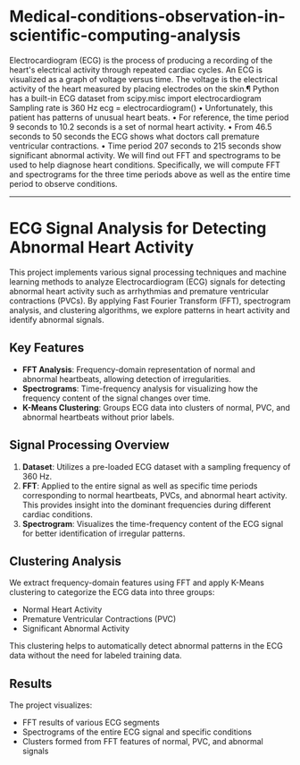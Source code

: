 # Medical-conditions-observation-in-scientific-computing-analysis
Electrocardiogram (ECG) is the process of producing a recording of the heart's electrical activity through repeated cardiac cycles. An ECG is visualized as a graph of voltage versus time. The voltage is the electrical activity of the heart measured by placing electrodes on the skin.¶
Python has a built-in ECG dataset
from scipy.misc import electrocardiogram
Sampling rate is 360 Hz ecg = electrocardiogram()
• Unfortunately, this patient has patterns of unusual heart beats.
• For reference, the time period 9 seconds to 10.2 seconds is a set of normal heart activity.
• From 46.5 seconds to 50 seconds the ECG shows what doctors call premature ventricular contractions.
• Time period 207 seconds to 215 seconds show significant abnormal activity.
We will find out FFT and spectrograms to be used to help diagnose heart conditions. Specifically, we will compute FFT and spectrograms for the three time periods above as well as the entire time period to observe conditions.

---

# ECG Signal Analysis for Detecting Abnormal Heart Activity

This project implements various signal processing techniques and machine learning methods to analyze Electrocardiogram (ECG) signals for detecting abnormal heart activity such as arrhythmias and premature ventricular contractions (PVCs). By applying Fast Fourier Transform (FFT), spectrogram analysis, and clustering algorithms, we explore patterns in heart activity and identify abnormal signals.

## Key Features

- **FFT Analysis**: Frequency-domain representation of normal and abnormal heartbeats, allowing detection of irregularities.
- **Spectrograms**: Time-frequency analysis for visualizing how the frequency content of the signal changes over time.
- **K-Means Clustering**: Groups ECG data into clusters of normal, PVC, and abnormal heartbeats without prior labels.

## Signal Processing Overview

1. **Dataset**: Utilizes a pre-loaded ECG dataset with a sampling frequency of 360 Hz.
2. **FFT**: Applied to the entire signal as well as specific time periods corresponding to normal heartbeats, PVCs, and abnormal heart activity. This provides insight into the dominant frequencies during different cardiac conditions.
3. **Spectrogram**: Visualizes the time-frequency content of the ECG signal for better identification of irregular patterns.

## Clustering Analysis

We extract frequency-domain features using FFT and apply K-Means clustering to categorize the ECG data into three groups:

- Normal Heart Activity
- Premature Ventricular Contractions (PVC)
- Significant Abnormal Activity

This clustering helps to automatically detect abnormal patterns in the ECG data without the need for labeled training data.

## Results

The project visualizes:

- FFT results of various ECG segments
- Spectrograms of the entire ECG signal and specific conditions
- Clusters formed from FFT features of normal, PVC, and abnormal signals
